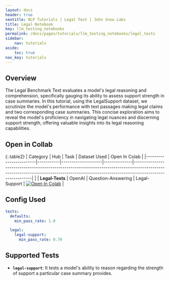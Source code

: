 ```yaml
---
layout: docs
header: true
seotitle: NLP Tutorials | Legal Test | John Snow Labs
title: Legal Notebook
key: llm_testing_notebooks
permalink: /docs/pages/tutorials/llm_testing_notebooks/legal_tests
sidebar:
    nav: tutorials
aside:
    toc: true
nav_key: tutorials
---
```


<div class="main-docs" markdown="1"><div class="h3-box" markdown="1">

## Overview

The Legal Benchmark Test evaluates a model's legal reasoning and comprehension, specifically gauging its ability to assess support strength in case summaries. In this tutorial, using the LegalSupport dataset, we scrutinize the model's performance with text passages making legal claims and two corresponding case summaries. This concise exploration aims to reveal the model's proficiency in navigating legal nuances and discerning support strength, offering valuable insights into its legal reasoning capabilities.

## Open in Collab

{:.table2}
| Category               | Hub       | Task               | Dataset Used | Open In Colab                                                                                                                                                                          |
|------------------------|-----------|--------------------|--------------|----------------------------------------------------------------------------------------------------------------------------------------------------------------------------------------|                                                 |
| **Legal-Tests** | OpenAI                            | Question-Answering   | Legal-Support | [![Open In Colab](https://colab.research.google.com/assets/colab-badge.svg)](https://colab.research.google.com/github/Pacific-AI-Corp/langtest/blob/main/demo/tutorials/llm_notebooks/Legal_Support.ipynb)                                          |                                

<div class="main-docs" markdown="1"><div class="h3-box" markdown="1">


## Config Used

```yml 
tests:
  defaults:
    min_pass_rate: 1.0

  legal:
    legal-support:
      min_pass_rate: 0.70
```

<div class="main-docs" markdown="1"><div class="h3-box" markdown="1">

## Supported Tests

- **`legal-support`**: It tests a model's ability to reason regarding the strength of support a particular case summary provides.


</div></div>

